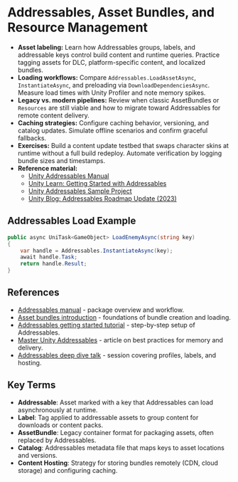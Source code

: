 # Addressables, Asset Bundles, and Resource Management
- **Asset labeling:** Learn how Addressables groups, labels, and addressable keys control build content and runtime queries. Practice tagging assets for DLC, platform-specific content, and localized bundles.
- **Loading workflows:** Compare `Addressables.LoadAssetAsync`, `InstantiateAsync`, and preloading via `DownloadDependenciesAsync`. Measure load times with Unity Profiler and note memory spikes.
- **Legacy vs. modern pipelines:** Review when classic AssetBundles or `Resources` are still viable and how to migrate toward Addressables for remote content delivery.
- **Caching strategies:** Configure caching behavior, versioning, and catalog updates. Simulate offline scenarios and confirm graceful fallbacks.
- **Exercises:** Build a content update testbed that swaps character skins at runtime without a full build redeploy. Automate verification by logging bundle sizes and timestamps.
- **Reference material:**
  - [Unity Addressables Manual](https://docs.unity3d.com/Packages/com.unity.addressables@latest/index.html)
  - [Unity Learn: Getting Started with Addressables](https://learn.unity.com/tutorial/getting-started-with-addressables)
  - [Unity Addressables Sample Project](https://github.com/Unity-Technologies/Addressables-Sample)
  - [Unity Blog: Addressables Roadmap Update (2023)](https://blog.unity.com/engine-platform/addressables-roadmap-update-2023)

## Addressables Load Example
```csharp
public async UniTask<GameObject> LoadEnemyAsync(string key)
{
    var handle = Addressables.InstantiateAsync(key);
    await handle.Task;
    return handle.Result;
}
```






## References
- [Addressables manual](https://docs.unity3d.com/Manual/com.unity.addressables.html) - package overview and workflow.
- [Asset bundles introduction](https://docs.unity3d.com/Manual/AssetBundlesIntro.html) - foundations of bundle creation and loading.
- [Addressables getting started tutorial](https://learn.unity.com/tutorial/addressables-getting-started) - step-by-step setup of Addressables.
- [Master Unity Addressables](https://unity.com/how-to/master-unity-addressables) - article on best practices for memory and delivery.
- [Addressables deep dive talk](https://www.youtube.com/watch?v=gvv1VmeT8Yc) - session covering profiles, labels, and hosting.
## Key Terms
- **Addressable**: Asset marked with a key that Addressables can load asynchronously at runtime.
- **Label**: Tag applied to addressable assets to group content for downloads or content packs.
- **AssetBundle**: Legacy container format for packaging assets, often replaced by Addressables.
- **Catalog**: Addressables metadata file that maps keys to asset locations and versions.
- **Content Hosting**: Strategy for storing bundles remotely (CDN, cloud storage) and configuring caching.
